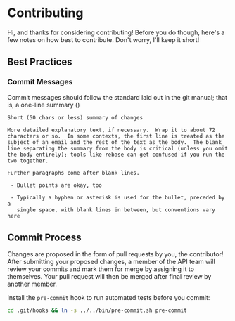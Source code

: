 # Contributing
Hi, and thanks for considering contributing! Before you do though, here's a few
notes on how best to contribute. Don't worry, I'll keep it short!

## Best Practices

### Commit Messages
Commit messages should follow the standard laid out in the git manual; that is,
a one-line summary ()

	Short (50 chars or less) summary of changes

	More detailed explanatory text, if necessary.  Wrap it to about 72
	characters or so.  In some contexts, the first line is treated as the
	subject of an email and the rest of the text as the body.  The blank
	line separating the summary from the body is critical (unless you omit
	the body entirely); tools like rebase can get confused if you run the
	two together.

	Further paragraphs come after blank lines.

	 - Bullet points are okay, too

	 - Typically a hyphen or asterisk is used for the bullet, preceded by a
	   single space, with blank lines in between, but conventions vary here

## Commit Process
Changes are proposed in the form of pull requests by you, the contributor! After
submitting your proposed changes, a member of the API team will review your
commits and mark them for merge by assigning it to themselves. Your pull request
will then be merged after final review by another member.

Install the `pre-commit` hook to run automated tests before you commit:

```sh
cd .git/hooks && ln -s ../../bin/pre-commit.sh pre-commit
```
